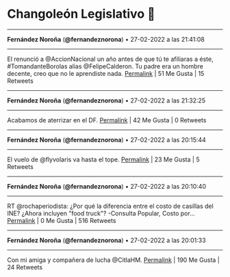 # Changoleón Legislativo 🙈
*****
**Fernández Noroña** (**@fernandeznorona**) • 27-02-2022 a las 21:41:08
*****
El renunció a @AccionNacional un año antes de que tú te afiliaras a éste, #TomandanteBorolas alias @FelipeCalderon. Tu padre era un hombre decente, creo que no le aprendiste nada.
[Permalink](https://twitter.com/fernandeznorona/status/1498171388875661312) | 51 Me Gusta | 15 Retweets
*****
**Fernández Noroña** (**@fernandeznorona**) • 27-02-2022 a las 21:32:25
*****
Acabamos de aterrizar en el DF.
[Permalink](https://twitter.com/fernandeznorona/status/1498169197284794370) | 42 Me Gusta | 0 Retweets
*****
**Fernández Noroña** (**@fernandeznorona**) • 27-02-2022 a las 20:15:44
*****
El vuelo de @flyvolaris va hasta el tope.
[Permalink](https://twitter.com/fernandeznorona/status/1498149896792285196) | 23 Me Gusta | 5 Retweets
*****
**Fernández Noroña** (**@fernandeznorona**) • 27-02-2022 a las 20:10:40
*****
RT @rochaperiodista: ¿Por qué la diferencia entre el costo de casillas del INE? ¿Ahora incluyen "food truck"?
-Consulta Popular, Costo por…
[Permalink](https://twitter.com/fernandeznorona/status/1498148621849665538) | 0 Me Gusta | 516 Retweets
*****
**Fernández Noroña** (**@fernandeznorona**) • 27-02-2022 a las 20:01:33
*****
Con mi amiga y compañera de lucha ⁦@CitlaHM⁩.
[Permalink](https://twitter.com/fernandeznorona/status/1498146327867318275) | 190 Me Gusta | 24 Retweets